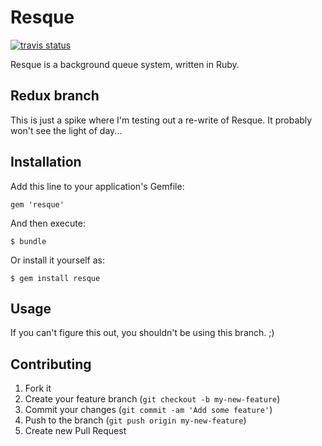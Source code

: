 # Resque

[![travis status](https://travis-ci.org/defunkt/resque.png?branch=redux)](https://travis-ci.org/defunkt/resque)

Resque is a background queue system, written in Ruby.

## Redux branch

This is just a spike where I'm testing out a re-write of Resque. It probably
won't see the light of day...

## Installation

Add this line to your application's Gemfile:

    gem 'resque'

And then execute:

    $ bundle

Or install it yourself as:

    $ gem install resque

## Usage

If you can't figure this out, you shouldn't be using this branch. ;)

## Contributing

1. Fork it
2. Create your feature branch (`git checkout -b my-new-feature`)
3. Commit your changes (`git commit -am 'Add some feature'`)
4. Push to the branch (`git push origin my-new-feature`)
5. Create new Pull Request
